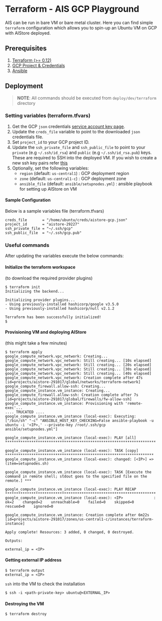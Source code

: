 # Terraform - AIS GCP Playground

AIS can be run in bare VM or bare metal cluster. Here you can find simple `terraform` configuration which allows you to spin-up an Ubuntu VM on GCP with AIStore deployed. 

## Prerequisites
1. [Terraform (>= 0.12)](https://learn.hashicorp.com/tutorials/terraform/install-cli)
2. [GCP Project & Credentials](https://console.cloud.google.com/home/dashboard)
3. [Ansible](https://docs.ansible.com/ansible/latest/installation_guide/intro_installation.html)

## Deployment

> **NOTE**: All commands should be executed from `deploy/dev/terraform` directory

### Setting variables (terraform.tfvars)
1. Get the GCP `json` credentials [service account key page](https://console.cloud.google.com/apis/credentials/serviceaccountkey). 
2. Update the `creds_file` variable to point to the downloaded `json` credentials file.
3. Set `project_id` to your GCP project ID.
4. Update the `ssh_private_file` and `ssh_public_file` to point to your `private` (e.g `~/.ssh/id_rsa`) and `public` (e.g `~/.ssh/id_rsa.pub`) keys. These are required to SSH into the deployed VM. If you wish to create a new ssh key pairs refer [this](https://www.ssh.com/ssh/keygen/)
5. Optionally, set the following variables:
    - `region` (default: `us-central1`) : GCP deployment region
    - `zone` (default: `us-central1-c`) : GCP deployment zone
    - `ansible_file` (default: `ansible/setupnodes.yml`) : ansible playbook for setting up AIStore on VM

#### Sample Configuration
Below is a sample variables file (terraform.tfvars)
```
creds_file       = "/home/ubuntu/creds/aistore-gcp.json"
project_id       = "aistore-29227"
ssh_private_file = "~/.ssh/gcp"
ssh_public_file  = "~/.ssh/gcp.pub"
```

### Useful commands

After updating the variables execute the below commands:

#### Initialize the terraform workspace
(to download the required provider plugins)
```console script
$ terraform init
Initializing the backend...

Initializing provider plugins...
- Using previously-installed hashicorp/google v3.5.0
- Using previously-installed hashicorp/null v2.1.2

Terraform has been successfully initialized!
$ 
```

#### Provisioning VM and deploying AIStore
(this might take a few minutes)
```console
$ terraform apply 
google_compute_network.vpc_network: Creating...
google_compute_network.vpc_network: Still creating... [10s elapsed]
google_compute_network.vpc_network: Still creating... [20s elapsed]
google_compute_network.vpc_network: Still creating... [30s elapsed]
google_compute_network.vpc_network: Still creating... [40s elapsed]
google_compute_network.vpc_network: Creation complete after 47s [id=projects/aistore-291017/global/networks/terraform-network]
google_compute_firewall.allow-ssh: Creating...
google_compute_instance.vm_instance: Creating...
google_compute_firewall.allow-ssh: Creation complete after 7s [id=projects/aistore-291017/global/firewalls/fw-allow-ssh]
google_compute_instance.vm_instance: Provisioning with 'remote-exec'...
.... TRUCATED ....
google_compute_instance.vm_instance (local-exec): Executing: ["/bin/sh" "-c" "ANSIBLE_HOST_KEY_CHECKING=False ansible-playbook -u ubuntu -i '<IP>,' --private-key /root/.ssh/gcp ansible/setupnodes.yml"]

google_compute_instance.vm_instance (local-exec): PLAY [all] *********************************************************************

google_compute_instance.vm_instance (local-exec): TASK [copy] ********************************************************************
google_compute_instance.vm_instance (local-exec): changed: [<IP>] => (item=setupnodes.sh)

google_compute_instance.vm_instance (local-exec): TASK [Execute the command in remote shell; stdout goes to the specified file on the remote.] ***

google_compute_instance.vm_instance (local-exec): PLAY RECAP *********************************************************************
google_compute_instance.vm_instance (local-exec): <IP>              : ok=2    changed=2    unreachable=0    failed=0    skipped=0    rescued=0    ignored=0

google_compute_instance.vm_instance: Creation complete after 6m22s [id=projects/aistore-291017/zones/us-central1-c/instances/terraform-instance]

Apply complete! Resources: 3 added, 0 changed, 0 destroyed.

Outputs:

external_ip = <IP>
```

#### Getting external IP address
```console
$ terraform output
external_ip = <IP>
```

`ssh` into the VM to check the installation
```console
$ ssh -i <path-private-key> ubuntu@<EXTERNAL_IP>
```

#### Destroying the VM
```console
$ terraform destroy
```